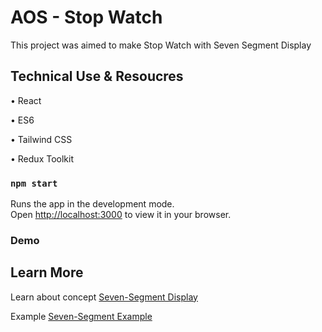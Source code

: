 # AOS - Stop Watch

This project was aimed to make Stop Watch with Seven Segment Display

## Technical Use & Resoucres

• React

• ES6

• Tailwind CSS

• Redux Toolkit

### `npm start`

Runs the app in the development mode.\
Open [http://localhost:3000](http://localhost:3000) to view it in your browser.

### Demo

[]()

## Learn More

Learn about concept
[Seven-Segment Display](https://www.youtube.com/watch?v=MlRlgbrAVOs)

Example
[Seven-Segment Example](https://codepen.io/joeyred/pen/gEpVbM)
